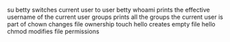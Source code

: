 su betty switches current user to user betty
whoami prints the effective username of the current user
groups prints all the groups the current user is part of
chown changes file ownership
touch hello creates empty file hello
chmod modifies file permissions
